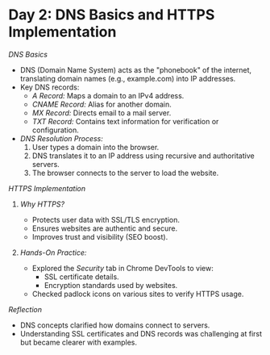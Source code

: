 # Day 2: DNS Basics and HTTPS Implementation

 *DNS Basics*
- DNS (Domain Name System) acts as the "phonebook" of the internet, translating domain names (e.g., example.com) into IP addresses.
- Key DNS records:
  - *A Record:* Maps a domain to an IPv4 address.
  - *CNAME Record:* Alias for another domain.
  - *MX Record:* Directs email to a mail server.
  - *TXT Record:* Contains text information for verification or configuration.
- *DNS Resolution Process:*
  1. User types a domain into the browser.
  2. DNS translates it to an IP address using recursive and authoritative servers.
  3. The browser connects to the server to load the website.

*HTTPS Implementation*
1. *Why HTTPS?*
   - Protects user data with SSL/TLS encryption.
   - Ensures websites are authentic and secure.
   - Improves trust and visibility (SEO boost).

2. *Hands-On Practice:*
   - Explored the *Security* tab in Chrome DevTools to view:
     - SSL certificate details.
     - Encryption standards used by websites.
   - Checked padlock icons on various sites to verify HTTPS usage.

*Reflection*
- DNS concepts clarified how domains connect to servers.
- Understanding SSL certificates and DNS records was challenging at first but became clearer with examples.
